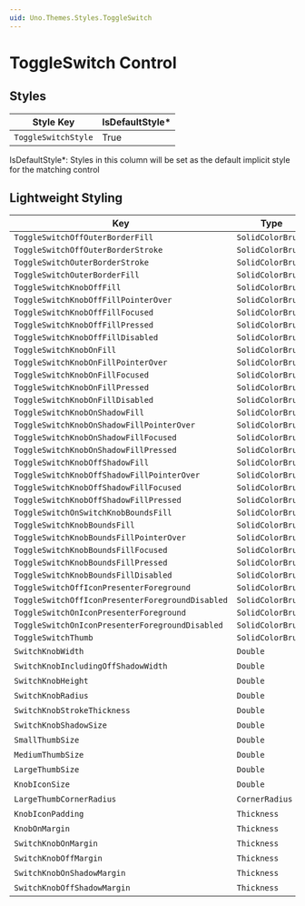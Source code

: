 ```yaml
---
uid: Uno.Themes.Styles.ToggleSwitch
---
```


# ToggleSwitch Control

## Styles

| Style Key           | IsDefaultStyle\* |
|---------------------|------------------|
| `ToggleSwitchStyle` | True             |

IsDefaultStyle\*: Styles in this column will be set as the default implicit style for the matching control

## Lightweight Styling

| Key                                              | Type              | Value                           |
|--------------------------------------------------|-------------------|---------------------------------|
| `ToggleSwitchOffOuterBorderFill`                 | `SolidColorBrush` | `SurfaceVariantBrush`           |
| `ToggleSwitchOffOuterBorderStroke`               | `SolidColorBrush` | `OutlineBrush`                  |
| `ToggleSwitchOuterBorderStroke`                  | `SolidColorBrush` | `OutlineBrush`                  |
| `ToggleSwitchOuterBorderFill`                    | `SolidColorBrush` | `SurfaceVariantBrush`           |
| `ToggleSwitchKnobOffFill`                        | `SolidColorBrush` | `OnSurfaceVariantBrush`         |
| `ToggleSwitchKnobOffFillPointerOver`             | `SolidColorBrush` | `OnSurfaceVariantBrush`         |
| `ToggleSwitchKnobOffFillFocused`                 | `SolidColorBrush` | `OnSurfaceVariantBrush`         |
| `ToggleSwitchKnobOffFillPressed`                 | `SolidColorBrush` | `OnSurfaceVariantBrush`         |
| `ToggleSwitchKnobOffFillDisabled`                | `SolidColorBrush` | `OnSurfaceLowBrush`             |
| `ToggleSwitchKnobOnFill`                         | `SolidColorBrush` | `OnPrimaryBrush`                |
| `ToggleSwitchKnobOnFillPointerOver`              | `SolidColorBrush` | `PrimaryContainerBrush`         |
| `ToggleSwitchKnobOnFillFocused`                  | `SolidColorBrush` | `PrimaryContainerBrush`         |
| `ToggleSwitchKnobOnFillPressed`                  | `SolidColorBrush` | `PrimaryContainerBrush`         |
| `ToggleSwitchKnobOnFillDisabled`                 | `SolidColorBrush` | `SurfaceBrush`                  |
| `ToggleSwitchKnobOnShadowFill`                   | `SolidColorBrush` | `SystemControlTransparentBrush` |
| `ToggleSwitchKnobOnShadowFillPointerOver`        | `SolidColorBrush` | `PrimaryHoverBrush`             |
| `ToggleSwitchKnobOnShadowFillFocused`            | `SolidColorBrush` | `PrimaryFocusedBrush`           |
| `ToggleSwitchKnobOnShadowFillPressed`            | `SolidColorBrush` | `PrimaryPressedBrush`           |
| `ToggleSwitchKnobOffShadowFill`                  | `SolidColorBrush` | `SystemControlTransparentBrush` |
| `ToggleSwitchKnobOffShadowFillPointerOver`       | `SolidColorBrush` | `OnSurfaceVariantHoverBrush`    |
| `ToggleSwitchKnobOffShadowFillFocused`           | `SolidColorBrush` | `OnSurfaceVariantFocusedBrush`  |
| `ToggleSwitchKnobOffShadowFillPressed`           | `SolidColorBrush` | `OnSurfaceVariantPressedBrush`  |
| `ToggleSwitchOnSwitchKnobBoundsFill`             | `SolidColorBrush` | `PrimaryBrush`                  |
| `ToggleSwitchKnobBoundsFill`                     | `SolidColorBrush` | `PrimaryBrush`                  |
| `ToggleSwitchKnobBoundsFillPointerOver`          | `SolidColorBrush` | `PrimaryBrush`                  |
| `ToggleSwitchKnobBoundsFillFocused`              | `SolidColorBrush` | `PrimaryBrush`                  |
| `ToggleSwitchKnobBoundsFillPressed`              | `SolidColorBrush` | `PrimaryBrush`                  |
| `ToggleSwitchKnobBoundsFillDisabled`             | `SolidColorBrush` | `OnSurfaceDisabledBrush`        |
| `ToggleSwitchOffIconPresenterForeground`         | `SolidColorBrush` | `SurfaceVariantBrush`           |
| `ToggleSwitchOffIconPresenterForegroundDisabled` | `SolidColorBrush` | `SurfaceVariantBrush`           |
| `ToggleSwitchOnIconPresenterForeground`          | `SolidColorBrush` | `OnPrimaryContainerBrush`       |
| `ToggleSwitchOnIconPresenterForegroundDisabled`  | `SolidColorBrush` | `OnSurfaceLowBrush`             |
| `ToggleSwitchThumb`                              | `SolidColorBrush` | `SystemControlTransparentBrush` |
| `SwitchKnobWidth`                                | `Double`          | 52                              |
| `SwitchKnobIncludingOffShadowWidth`              | `Double`          | 56                              |
| `SwitchKnobHeight`                               | `Double`          | 32                              |
| `SwitchKnobRadius`                               | `Double`          | 16                              |
| `SwitchKnobStrokeThickness`                      | `Double`          | 2                               |
| `SwitchKnobShadowSize`                           | `Double`          | 40                              |
| `SmallThumbSize`                                 | `Double`          | 16                              |
| `MediumThumbSize`                                | `Double`          | 24                              |
| `LargeThumbSize`                                 | `Double`          | 28                              |
| `KnobIconSize`                                   | `Double`          | 16                              |
| `LargeThumbCornerRadius`                         | `CornerRadius`    | 14                              |
| `KnobIconPadding`                                | `Thickness`       | 2                               |
| `KnobOnMargin`                                   | `Thickness`       | 2,0,0,0                         |
| `SwitchKnobOnMargin`                             | `Thickness`       | 26,0,0,0                        |
| `SwitchKnobOffMargin`                            | `Thickness`       | 0,0,22,0                        |
| `SwitchKnobOnShadowMargin`                       | `Thickness`       | 20,0,0,0                        |
| `SwitchKnobOffShadowMargin`                      | `Thickness`       | 0,0,20,0                        |
